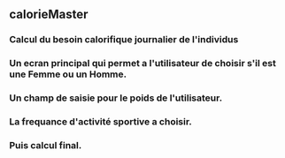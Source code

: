 ## calorieMaster

### Calcul du besoin calorifique journalier de l'individus

### Un ecran principal qui permet a l'utilisateur de choisir s'il est une Femme ou un Homme.

### Un champ de saisie pour le poids de l'utilisateur.

### La frequance d'activité sportive a choisir.

### Puis calcul final.
